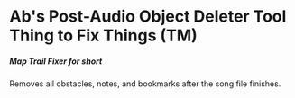 # Ab's Post-Audio Object Deleter Tool Thing to Fix Things (TM)
##### Map Trail Fixer for short
Removes all obstacles, notes, and bookmarks after the song file finishes.
